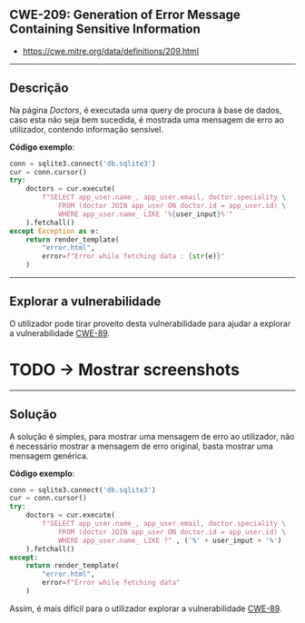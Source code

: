 ## CWE-209: Generation of Error Message Containing Sensitive Information
- https://cwe.mitre.org/data/definitions/209.html

---
## Descrição

Na página *Doctors*, é executada uma query de procura à base de dados, caso esta não seja bem sucedida, é mostrada uma mensagem de erro ao utilizador, contendo informação sensível.

**Código exemplo**:
```python
conn = sqlite3.connect('db.sqlite3')
cur = conn.cursor()
try:
    doctors = cur.execute(
        f"SELECT app_user.name_, app_user.email, doctor.speciality \
            FROM (doctor JOIN app_user ON doctor.id = app_user.id) \
            WHERE app_user.name_ LIKE '%{user_input}%'"
    ).fetchall()
except Exception as e:
    return render_template(
        "error.html", 
        error=f"Error while fetching data : {str(e)}"
    )
```

---
## Explorar a vulnerabilidade

O utilizador pode tirar proveito desta vulnerabilidade para ajudar a explorar a vulnerabilidade [CWE-89](CWE-89.md).

# TODO -> Mostrar screenshots

---
## Solução

A solução é simples, para mostrar uma mensagem de erro ao utilizador, não é necessário mostrar a mensagem de erro original, basta mostrar uma mensagem genérica.

**Código exemplo**:
```python
conn = sqlite3.connect('db.sqlite3')
cur = conn.cursor()
try:
    doctors = cur.execute(
        f"SELECT app_user.name_, app_user.email, doctor.speciality \
            FROM (doctor JOIN app_user ON doctor.id = app_user.id) \
            WHERE app_user.name_ LIKE ?" , ('%' + user_input + '%')
    ).fetchall()
except:
    return render_template(
        "error.html", 
        error=f"Error while fetching data"
    )
```

Assim, é mais difícil para o utilizador explorar a vulnerabilidade [CWE-89](CWE-89.md).
